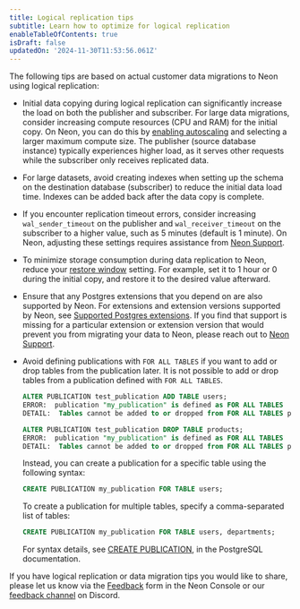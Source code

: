 ```yaml
---
title: Logical replication tips
subtitle: Learn how to optimize for logical replication
enableTableOfContents: true
isDraft: false
updatedOn: '2024-11-30T11:53:56.061Z'
---
```


The following tips are based on actual customer data migrations to Neon using logical replication:

- Initial data copying during logical replication can significantly increase the load on both the publisher and subscriber. For large data migrations, consider increasing compute resources (CPU and RAM) for the initial copy. On Neon, you can do this by [enabling autoscaling](/docs/guides/autoscaling-guide) and selecting a larger maximum compute size. The publisher (source database instance) typically experiences higher load, as it serves other requests while the subscriber only receives replicated data.
- For large datasets, avoid creating indexes when setting up the schema on the destination database (subscriber) to reduce the initial data load time. Indexes can be added back after the data copy is complete.
- If you encounter replication timeout errors, consider increasing `wal_sender_timeout` on the publisher and `wal_receiver_timeout` on the subscriber to a higher value, such as 5 minutes (default is 1 minute). On Neon, adjusting these settings requires assistance from [Neon Support](/docs/introduction/support).
- To minimize storage consumption during data replication to Neon, reduce your [restore window](/docs/introduction/branching#restore-window) setting. For example, set it to 1 hour or 0 during the initial copy, and restore it to the desired value afterward.
- Ensure that any Postgres extensions that you depend on are also supported by Neon. For extensions and extension versions supported by Neon, see [Supported Postgres extensions](/docs/extensions/pg-extensions). If you find that support is missing for a particular extension or extension version that would prevent you from migrating your data to Neon, please reach out to [Neon Support](/docs/introduction/support).
- Avoid defining publications with `FOR ALL TABLES` if you want to add or drop tables from the publication later. It is not possible to add or drop tables from a publication defined with `FOR ALL TABLES`.

  ```sql
  ALTER PUBLICATION test_publication ADD TABLE users;
  ERROR:  publication "my_publication" is defined as FOR ALL TABLES
  DETAIL:  Tables cannot be added to or dropped from FOR ALL TABLES publications.

  ALTER PUBLICATION test_publication DROP TABLE products;
  ERROR:  publication "my_publication" is defined as FOR ALL TABLES
  DETAIL:  Tables cannot be added to or dropped from FOR ALL TABLES publications.
  ```

  Instead, you can create a publication for a specific table using the following syntax:

  ```sql shouldWrap
  CREATE PUBLICATION my_publication FOR TABLE users;
  ```

  To create a publication for multiple tables, specify a comma-separated list of tables:

  ```sql shouldWrap
  CREATE PUBLICATION my_publication FOR TABLE users, departments;
  ```

  For syntax details, see [CREATE PUBLICATION](https://www.postgresql.org/docs/current/sql-createpublication.html), in the PostgreSQL documentation.

If you have logical replication or data migration tips you would like to share, please let us know via the [Feedback](https://console.neon.tech/app/projects?modal=feedback) form in the Neon Console or our [feedback channel](https://discord.com/channels/1176467419317940276/1176788564890112042) on Discord.
